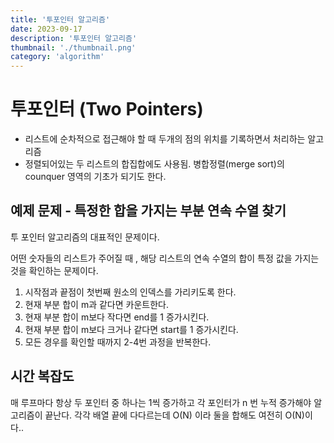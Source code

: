 ```yaml
---
title: '투포인터 알고리즘'
date: 2023-09-17
description: '투포인터 알고리즘'
thumbnail: './thumbnail.png'
category: 'algorithm'
---
```


# 투포인터 (Two Pointers)

- 리스트에 순차적으로 접근해야 할 때 두개의 점의 위치를 기록하면서 처리하는 알고리즘
- 정렬되어있는 두 리스트의 합집합에도 사용됨. 병합정렬(merge sort)의 counquer 영역의 기초가 되기도 한다.

## 예제 문제 - 특정한 합을 가지는 부분 연속 수열 찾기

투 포인터 알고리즘의 대표적인 문제이다.

어떤 숫자들의 리스트가 주어질 때 , 해당 리스트의 연속 수열의 합이 특정 값을 가지는 것을 확인하는 문제이다.

1. 시작점과 끝점이 첫번째 원소의 인덱스를 가리키도록 한다.
2. 현재 부분 합이 m과 같다면 카운트한다.
3. 현재 부분 합이 m보다 작다면 end를 1 증가시킨다.
4. 현재 부분 합이 m보다 크거나 같다면 start를 1 증가시킨다.
5. 모든 경우를 확인할 때까지 2-4번 과정을 반복한다.

## 시간 복잡도

매 루프마다 항상 두 포인터 중 하나는 1씩 증가하고 각 포인터가 n 번 누적 증가해야 알고리즘이 끝난다. 각각 배열 끝에 다다르는데 O(N) 이라 둘을 합해도 여전히 O(N)이다..
